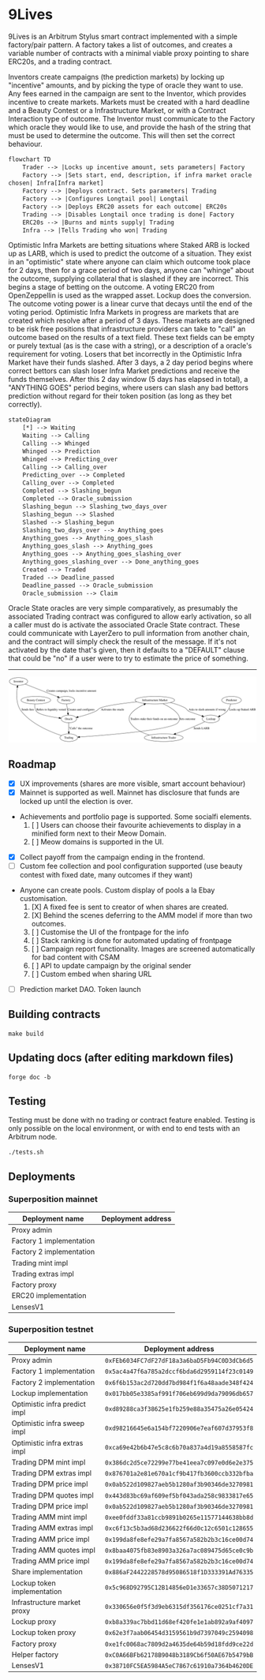 
# 9Lives

9Lives is an Arbitrum Stylus smart contract implemented with a simple factory/pair
pattern. A factory takes a list of outcomes, and creates a variable number of contracts
with a minimal viable proxy pointing to share ERC20s, and a trading contract.

Inventors create campaigns (the prediction markets) by locking up "incentive" amounts, and
by picking the type of oracle they want to use. Any fees earned in the campaign are sent
to the Inventor, which provides incentive to create markets. Markets must be created with
a hard deadline and a Beauty Contest or a Infrastructure Market, or with a Contract
Interaction type of outcome. The Inventor must communicate to the Factory which oracle
they would like to use, and provide the hash of the string that must be used to determine
the outcome. This will then set the correct behaviour.

```mermaid
flowchart TD
    Trader --> |Locks up incentive amount, sets parameters| Factory
    Factory --> |Sets start, end, description, if infra market oracle chosen| Infra[Infra market]
    Factory --> |Deploys contract. Sets parameters| Trading
    Factory --> |Configures Longtail pool| Longtail
    Factory --> |Deploys ERC20 assets for each outcome| ERC20s
    Trading --> |Disables Longtail once trading is done| Factory
    ERC20s --> |Burns and mints supply| Trading
    Infra --> |Tells Trading who won| Trading
```

Optimistic Infra Markets are betting situations where Staked ARB is locked up as LARB,
which is used to predict the outcome of a situation. They exist in an "optimistic" state
where anyone can claim which outcome took place for 2 days, then for a grace period of two
days, anyone can "whinge" about the outcome, supplying collateral that is slashed if they
are incorrect. This begins a stage of betting on the outcome. A voting ERC20 from
OpenZeppellin is used as the wrapped asset. Lockup does the conversion. The outcome voting
power is a linear curve that decays until the end of the voting period. Optimistic Infra
Markets in progress are markets that are created which resolve after a period of 3 days.
These markets are designed to be risk free positions that infrastructure providers can
take to "call" an outcome based on the results of a text field. These text fields can be
empty or purely textual (as is the case with a string), or a description of a oracle's
requirement for voting. Losers that bet incorrectly in the Optimistic Infra Market have
their funds slashed. After 3 days, a 2 day period begins where correct bettors can slash
loser Infra Market predictions and receive the funds themselves. After this 2 day window
(5 days has elapsed in total), a "ANYTHING GOES" period begins, where users can slash any
bad bettors prediction without regard for their token position (as long as they bet
correctly).

```mermaid
stateDiagram
    [*] --> Waiting
    Waiting --> Calling
    Calling --> Whinged
    Whinged --> Prediction
    Whinged --> Predicting_over
    Calling --> Calling_over
    Predicting_over --> Completed
    Calling_over --> Completed
    Completed --> Slashing_begun
    Completed --> Oracle_submission
    Slashing_begun --> Slashing_two_days_over
    Slashing_begun --> Slashed
    Slashed --> Slashing_begun
    Slashing_two_days_over --> Anything_goes
    Anything_goes --> Anything_goes_slash
    Anything_goes_slash --> Anything_goes
    Anything_goes --> Anything_goes_slashing_over
    Anything_goes_slashing_over --> Done_anything_goes
    Created --> Traded
    Traded --> Deadline_passed
    Deadline_passed --> Oracle_submission
    Oracle_submission --> Claim
```

Oracle State oracles are very simple comparatively, as presumably the associated Trading
contract was configured to allow early activation, so all a caller must do is activate the
associated Oracle State contract. These could communicate with LayerZero to pull
information from another chain, and the contract will simply check the result of the
message. If it's not activated by the date that's given, then it defaults to a "DEFAULT"
clause that could be "no" if a user were to try to estimate the price of something.

---

![Diagram of the system](diagram.svg)

## Roadmap

- [X] UX improvements (shares are more visible, smart account behaviour)
- [X] Mainnet is supported as well. Mainnet has disclosure that funds are locked up until the election is over.
- Achievements and portfolio page is supported. Some socialfi elements.
    1. [ ] Users can choose their favourite achievements to display in a minified form next to their Meow Domain.
    2. [ ] Meow domains is supported in the UI.
- [X] Collect payoff from the campaign ending in the frontend.
- [ ] Custom fee collection and pool configuration supported (use beauty contest with fixed date, many outcomes if they want)
- Anyone can create pools. Custom display of pools a la Ebay customisation.
    1. [X] A fixed fee is sent to creator of when shares are created.
    2. [X] Behind the scenes deferring to the AMM model if more than two outcomes.
    3. [ ] Customise the UI of the frontpage for the info
    4. [ ] Stack ranking is done for automated updating of frontpage
    5. [ ] Campaign report functionality. Images are screened automatically for bad content with CSAM
    6. [ ] API to update campaign by the original sender
    9. [ ] Custom embed when sharing URL
- [ ] Prediction market DAO. Token launch

## Building contracts

	make build

## Updating docs (after editing markdown files)

	forge doc -b

## Testing

Testing must be done with no trading or contract feature enabled. Testing is only possible
on the local environment, or with end to end tests with an Arbitrum node.

	./tests.sh

## Deployments

### Superposition mainnet

|      Deployment name     |              Deployment address            |
|--------------------------|--------------------------------------------|
| Proxy admin              |  |
| Factory 1 implementation |  |
| Factory 2 implementation |  |
| Trading mint impl        |  |
| Trading extras impl      |  |
| Factory proxy            |  |
| ERC20 implementation     |  |
| LensesV1                 |  |

### Superposition testnet

|        Deployment name        |              Deployment address            |
|-------------------------------|--------------------------------------------|
| Proxy admin                   | `0xFEb6034FC7dF27dF18a3a6baD5Fb94C0D3dCb6d5` |
| Factory 1 implementation      | `0x5ac4a47f6a785a2dccf6bda6d2959114f23c0149` |
| Factory 2 implementation      | `0x6f6b153ac2d720dd7bd984f1f6a48aade348f424` |
| Lockup implementation         | `0x017bb05e3385af991f706eb699d9da79096db657` |
| Optimistic infra predict impl | `0xd89288ca3f38625e1fb259e88a35475a26e05424` |
| Optimistic infra sweep impl   | `0xd98216645e6a154bf7220906e7eaf607d37953f8` |
| Optimistic infra extras impl  | `0xca69e42b6b47e5c8c6b70a837a4d19a8558587fc` |
| Trading DPM mint impl         | `0x386dc2d5ce72299e77be41eea7c097e0d6e2e375` |
| Trading DPM extras impl       | `0x876701a2e81e670a1cf9b417fb3600ccb332bfba` |
| Trading DPM price impl        | `0x0ab522d109827aeb5b1280af3b90346de3270981` |
| Trading DPM quotes impl       | `0x443d83bc69af609ef5bf043ada258c9833817e65` |
| Trading DPM price impl        | `0x0ab522d109827aeb5b1280af3b90346de3270981` |
| Trading AMM mint impl         | `0xee0fddf33a81ccb9891b0265e11577144638bb8d` |
| Trading AMM extras impl       | `0xc6f13c5b3ad68d236622f66d0c12c6501c128655` |
| Trading AMM price impl        | `0x199da8fe8efe29a7fa8567a582b2b3c16ce00d74` |
| Trading AMM quotes impl       | `0x8baa4075fb83e8903a326a7ac089475d65ce0c9b` |
| Trading AMM price impl        | `0x199da8fe8efe29a7fa8567a582b2b3c16ce00d74` |
| Share implementation          | `0x886aF2442228578d95086518f1D333391Ad76335` |
| Lockup token implementation   | `0x5c968D92795C12B14856eD1e33657c38D5071217` |
| Infrastructure market proxy   | `0x330656e0f5f3d9eb6315df356176ce0251cf7a31` |
| Lockup proxy                  | `0xb8a339ac7bbd11d68ef420fe1e1ab892a9af4097` |
| Lockup token proxy            | `0x62e3f7aab06454d3159561b9d7397049c2594098` |
| Factory proxy                 | `0xe1fc0068ac7809d2a4635de64b59d18fdd9ce22d` |
| Helper factory                | `0xC0A66BFb62178B9048b3189Cb6f50AE67b5479bB` |
| LensesV1                      | `0x38710FC5EA5984A5eC7867c61910a7364b4620DE` |
